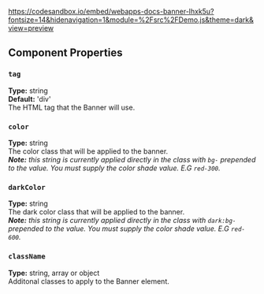 https://codesandbox.io/embed/webapps-docs-banner-lhxk5u?fontsize=14&hidenavigation=1&module=%2Fsrc%2FDemo.js&theme=dark&view=preview


## Component Properties

### `tag`
**Type:** string<br />
**Default:** 'div'<br />
The HTML tag that the Banner will use.

### `color` 
**Type:** string<br />
The color class that will be applied to the banner.<br />
_**Note:** this string is currently applied directly in the class with `bg-` prepended to the value. You must supply the color shade value. E.G `red-300`._

### `darkColor` 
**Type:** string<br />
The dark color class that will be applied to the banner.<br />
_**Note:** this string is currently applied directly in the class with `dark:bg-` prepended to the value. You must supply the color shade value. E.G `red-600`._

### `className` 
**Type:** string, array or object<br />
Additonal classes to apply to the Banner element.